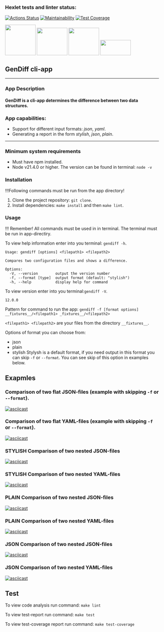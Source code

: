 ### Hexlet tests and linter status:
[![Actions Status](https://github.com/miley777/frontend-project-46/actions/workflows/hexlet-check.yml/badge.svg)](https://github.com/miley777/frontend-project-46/actions)
[![Maintainability](https://api.codeclimate.com/v1/badges/d7637bca31bb1a0d79ae/maintainability)](https://codeclimate.com/github/miley777/frontend-project-46/maintainability)
[![Test Coverage](https://api.codeclimate.com/v1/badges/d7637bca31bb1a0d79ae/test_coverage)](https://codeclimate.com/github/miley777/frontend-project-46/test_coverage)


<img src="https://github.com/user-attachments/assets/1095fdc9-f5df-4ec8-868a-521db943adca" width="100" height="100">
<img src="https://github.com/user-attachments/assets/d1b337e4-feea-4cad-ae8e-58946ba94aff" width="100" height="90">
<img src="https://github.com/user-attachments/assets/24362f9b-bf73-4ac6-bef2-a85657e3c085" width="100" height="90">
<img src="https://github.com/user-attachments/assets/d61aeca8-d9a3-4ea0-9f64-f8b4d5530eeb" width="100" height="50">

## GenDiff cli-app

---

### App Description 

#### GenDiff is a cli-app determines the difference between two data structures.

### App capabilities:
- Support for different input formats: *json*, *yaml*.
- Generating a report in the form *stylish*, *json*, *plain*.

---

### Minimum system requirements

- Must have npm installed.
- Node v21.4.0 or higher. The version can be found in terminal: `node -v`

### Installation
!!!Following commands must be run from the app directory!

1. Clone the project repository: `git clone`.
2. Install dependencies: `make install` and then `make lint`.

### Usage

!!! Remember! All commands must be used in in terminal. The terminal must be run in app-directiry.

To view help information enter into you terminal: `gendiff -h`.

```
Usage: gendiff [options] <filepath1> <filepath2>

Compares two configuration files and shows a difference.

Options:
  -V, --version        output the version number
  -f, --format [type]  output format (default: "stylish")
  -h, --help           display help for command
```
To view version enter into you terminal:`gendiff -V`.
```
12.0.0
```
Pattern for command to run the app: 
`gendiff -f [format options] __fixtures__/<filepath1> _fixtures__/<filepath2>`

`<filepath1> <filepath2>` are your files from the directory `__fixtures__`.

Options of format you can choose from:
- json
- plain
- stylish
Stylysh is a default format, if you need output in this format you can skip `-f` or `--format`. You can see skip of this option in examples below.

## Exapmles

### Comparison of two flat JSON-files (example with skipping `-f` or `--format`).

[![asciicast](https://asciinema.org/a/5nIgrvD83nQenFbpzTXZmKPR2.svg)](https://asciinema.org/a/5nIgrvD83nQenFbpzTXZmKPR2)

### Comparison of two flat YAML-files (example with skipping `-f` or `--format`).

[![asciicast](https://asciinema.org/a/iQwADRzOs8ORayITE4my1rya9.svg)](https://asciinema.org/a/iQwADRzOs8ORayITE4my1rya9)

### **STYLISH** Comparison of two nested JSON-files

[![asciicast](https://asciinema.org/a/FojiDrWOAVzwQ651J9ZVGgHRd.svg)](https://asciinema.org/a/FojiDrWOAVzwQ651J9ZVGgHRd)

### **STYLISH** Comparison of two nested YAML-files

[![asciicast](https://asciinema.org/a/EoXNCS8RsYASbMxSiFae5leOz.svg)](https://asciinema.org/a/EoXNCS8RsYASbMxSiFae5leOz)

### **PLAIN** Comparison of two nested JSON-files

[![asciicast](https://asciinema.org/a/4QimxPBpNOtCxgglS1GvOp4Wb.svg)](https://asciinema.org/a/4QimxPBpNOtCxgglS1GvOp4Wb)

### **PLAIN** Comparison of two nested YAML-files

[![asciicast](https://asciinema.org/a/yDhtI6U37LJeoAqMhgG8boiFB.svg)](https://asciinema.org/a/yDhtI6U37LJeoAqMhgG8boiFB)

### **JSON** Comparison of two nested JSON-files

[![asciicast](https://asciinema.org/a/iG5nYwwsT8DRNcPddc5UTegjO.svg)](https://asciinema.org/a/iG5nYwwsT8DRNcPddc5UTegjO)

### **JSON** Comparison of two nested YAML-files

[![asciicast](https://asciinema.org/a/5qPX3djPeySOiiV5oEkJj7HLM.svg)](https://asciinema.org/a/5qPX3djPeySOiiV5oEkJj7HLM)

## Test

To view code analysis run command: `make lint`

To view test-report run command: `make test`

To view test-coverage report run command: `make test-coverage`
